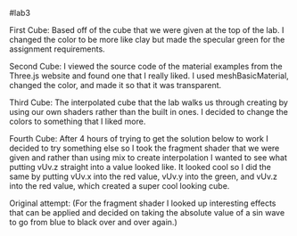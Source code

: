 #lab3

First Cube: Based off of the cube that we were given at the top of the lab. I changed the color to be more like clay but made the specular green for the assignment requirements.

Second Cube: I viewed the source code of the material examples from the Three.js website and found one that I really liked. I used meshBasicMaterial, changed the color, and made it so that it was transparent. 

Third Cube: The interpolated cube that the lab walks us through creating by using our own shaders rather than the built in ones. I decided to change the colors to something that I liked more.

Fourth Cube: After 4 hours of trying to get the solution below to work I decided to try something else so I took the fragment shader that we were given and rather than using mix to create interpolation I wanted to see what putting vUv.z straight into a value looked like. It looked cool so I did the same by putting vUv.x into the red value, vUv.y into the green, and vUv.z into the red value, which created a super cool looking cube.

Original attempt: (For the fragment shader I looked up interesting effects that can be applied and decided on taking the absolute value of a sin wave to go from blue to black over and over again.)